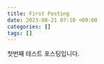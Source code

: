 ```yaml
---
title: First Posting
date: 2023-08-21 07:10 +09:00
categories: []
tags: []
---
```



첫번째 테스트 포스팅입니다. 

